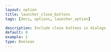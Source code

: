 ```yaml
---
layout: option
title: launcher_close_buttons
tags: [docs, options, launcher_option]

description: Include close buttons in dialogs
default: 0
example: 1
type: Boolean
---
```

